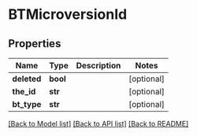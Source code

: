# BTMicroversionId

## Properties
Name | Type | Description | Notes
------------ | ------------- | ------------- | -------------
**deleted** | **bool** |  | [optional] 
**the_id** | **str** |  | [optional] 
**bt_type** | **str** |  | [optional] 

[[Back to Model list]](../README.md#documentation-for-models) [[Back to API list]](../README.md#documentation-for-api-endpoints) [[Back to README]](../README.md)


